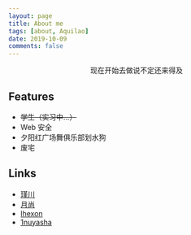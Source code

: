 ```yaml
---
layout: page
title: About me
tags: [about, Aquilao]
date: 2019-10-09
comments: false
---
```


<center>现在开始去做说不定还来得及</center>

## Features
* ~~学生（实习中...）~~
* Web 安全
* 夕阳红广场舞俱乐部划水狗
* 废宅

## Links
- [瑾川](https://fakehydra.github.io/)
- [月尚](http://www.youif.cn/)
- [lhexon](https://ihexon.github.io/)
- [1nuyasha](http://39.108.223.102/wordpress)
